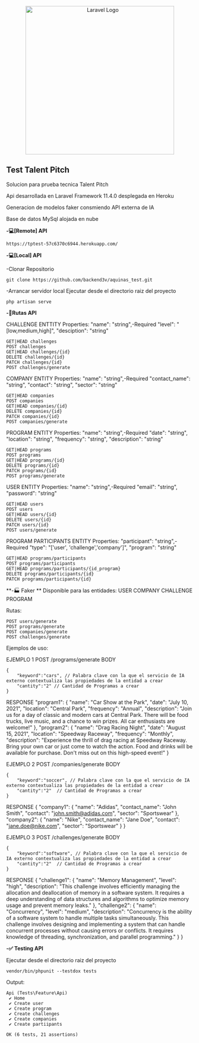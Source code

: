 <p align="center"><a href="https://laravel.com" target="_blank"><img src="https://raw.githubusercontent.com/laravel/art/master/logo-lockup/5%20SVG/2%20CMYK/1%20Full%20Color/laravel-logolockup-cmyk-red.svg" width="400" alt="Laravel Logo"></a></p>

## Test Talent Pitch

Solucion para prueba tecnica Talent Pitch

Api desarrollada en Laravel Framework 11.4.0 desplegada en Heroku

Generacion de modelos faker consmiendo API externa de IA 

Base de datos MySql alojada en nube

**-💻[Remote] API**

```
https://tptest-57c6370c6944.herokuapp.com/

```

**-💻[Local] API**

-Clonar Repositorio

```
git clone https://github.com/backend3v/aquinas_test.git

```

-Arrancar servidor local
Ejecutar desde el directorio raiz del proyecto

```
php artisan serve

```
**-🚎Rutas API**

CHALLENGE ENTTITY
Properties:
        "name": "string",-Required
        "level": "[low,medium,high]",
        "desciption": "string"
```
GET|HEAD challenges 
POST challenges 
GET|HEAD challenges/{id} 
DELETE challenges/{id} 
PATCH challenges/{id}
POST challenges/generate 
```


COMPANY ENTITY
Properties:
        "name": "string",-Required
        "contact_name": "string",
        "contact": "string",
        "sector": "string"
```
GET|HEAD companies 
POST companies 
GET|HEAD companies/{id} 
DELETE companies/{id} 
PATCH companies/{id}
POST companies/generate 
```



PROGRAM ENTITY
Properties:
        "name": "string",-Required
        "date": "string",
        "location": "string",
        "frequency": "string",
        "description": "string"
```
GET|HEAD programs 
POST programs 
GET|HEAD programs/{id} 
DELETE programs/{id} 
PATCH programs/{id} 
POST programs/generate 
```


USER ENTITY
Properties:
        "name": "string",-Required
        "email": "string",
        "password": "string"
```
GET|HEAD users 
POST users 
GET|HEAD users/{id} 
DELETE users/{id} 
PATCH users/{id}
POST users/generate 
```


PROGRAM PARTICIPANTS ENTITY
Properties:
        "participant": "string",-Required
        "type":  "['user', 'challenge','company']",
        "program": "string"
```
GET|HEAD programs/participants 
POST programs/participants 
GET|HEAD programs/participants/{id_program} 
DELETE programs/participants/{id} 
PATCH programs/participants/{id} 
```


**-🏭 Faker **
Disponible para las entidades:
USER
COMPANY
CHALLENGE
PROGRAM

Rutas:
```
POST users/generate 
POST programs/generate
POST companies/generate
POST challenges/generate
```

Ejemplos de uso:

EJEMPLO 1
POST /programs/generate
BODY 
```
{
    "keyword":"cars", // Palabra clave con la que el servicio de IA externo contextualiza las propiedades de la entidad a crear
    "cantity":"2" // Cantidad de Programas a crear
}
```
RESPONSE
"program1": {
    "name": "Car Show at the Park",
    "date": "July 10, 2021",
    "location": "Central Park",
    "frequency": "Annual",
    "description": "Join us for a day of classic and modern cars at Central Park. There will be food trucks, live music, and a chance to win prizes. All car enthusiasts are welcome!"
},
"program2": {
    "name": "Drag Racing Night",
    "date": "August 15, 2021",
    "location": "Speedway Raceway",
    "frequency": "Monthly",
    "description": "Experience the thrill of drag racing at Speedway Raceway. Bring your own car or just come to watch the action. Food and drinks will be available for purchase. Don't miss out on this high-speed event!"
}



EJEMPLO 2
POST /companies/generate
BODY 
```
{
    "keyword":"soccer", // Palabra clave con la que el servicio de IA externo contextualiza las propiedades de la entidad a crear
    "cantity":"2"  // Cantidad de Programas a crear
}
```
RESPONSE
{
    "company1": {
        "name": "Adidas",
        "contact_name": "John Smith",
        "contact": "john.smith@adidas.com",
        "sector": "Sportswear"
    },
    "company2": {
        "name": "Nike",
        "contact_name": "Jane Doe",
        "contact": "jane.doe@nike.com",
        "sector": "Sportswear"
    }
}

EJEMPLO 3
POST /challenges/generate
BODY 
```
{
    "keyword":"software", // Palabra clave con la que el servicio de IA externo contextualiza las propiedades de la entidad a crear
    "cantity":"2"  // Cantidad de Programas a crear
}
```
RESPONSE
{
    "challenge1": {
        "name": "Memory Management",
        "level": "high",
        "description": "This challenge involves efficiently managing the allocation and deallocation of memory in a software system. It requires a deep understanding of data structures and algorithms to optimize memory usage and prevent memory leaks."
    },
    "challenge2": {
        "name": "Concurrency",
        "level": "medium",
        "description": "Concurrency is the ability of a software system to handle multiple tasks simultaneously. This challenge involves designing and implementing a system that can handle concurrent processes without causing errors or conflicts. It requires knowledge of threading, synchronization, and parallel programming."
    }
}

**-✅ Testing API**

Ejecutar desde el directorio raiz del proyecto

```
vendor/bin/phpunit --testdox tests
```

Output:

```
Api (Tests\Feature\Api)
 ✔ Home
 ✔ Create user
 ✔ Create program
 ✔ Create challenges
 ✔ Create companies
 ✔ Create partiipants

OK (6 tests, 21 assertions)
```